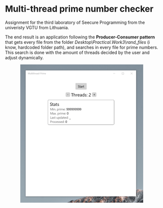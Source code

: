 # Multi-thread prime number checker

Assignment for the third laboratory of Seecure Programming from the univeristy VGTU from Lithuania.

The end result is an application following the **Producer-Consumer pattern** that gets every file from the folder *Desktop\Practical.Work3\rand_files* (i know, hardcoded folder path), and searches in every file for prime numbers. This search is done with the amount of threads decided by the user and adjust dynamically.

<p align="center">
	<img src="demo.gif" width = "80%"/>
</p>
